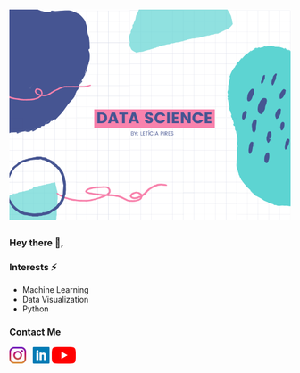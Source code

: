 # [![Letícia Pires](https://github.com/letpires/letpires/blob/main/Design%20sem%20nome.png)](https://github.com/letpires/letpires/blob/main/Design%20sem%20nome.png)



### Hey there 👋,



### Interests ⚡

<ul>
  <li>Machine Learning</li>
  <li>Data Visualization</li>
  <li>Python</li>
</ul>



### Contact Me

<a href="https://www.instagram.com/leticiapyres/"><img height="30" src="https://github.com/Clalloures/Clalloures/blob/master/icon/instagram.jpg?raw=true"></a>&nbsp;&nbsp;
<a href="https://www.linkedin.com/in/leticia-pires/"><img height="30" src="https://github.com/Clalloures/Clalloures/blob/master/icon/linkedin.png?raw=true"></a>
<a href="https://www.youtube.com/channel/UC7C3taM54q4rsEIDPFNVsLg?view_as=subscriber"><img height="30" src="https://github.com/Clalloures/Clalloures/blob/master/icon/youtube.png?raw=true"></a>
